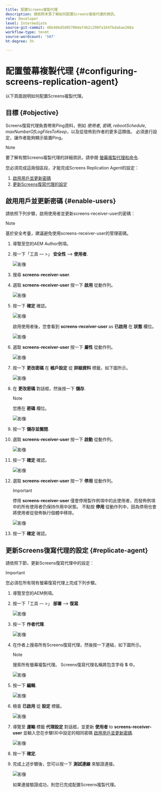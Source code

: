 ```yaml
---
title: 配置Screens複製代理
description: 請依照本頁了解如何配置Screens復寫代理的資訊。
role: Developer
level: Intermediate
source-git-commit: 46b466d5d05700def4b2c290fa164fbdabae268a
workflow-type: tm+mt
source-wordcount: '507'
ht-degree: 3%

---
```



# 配置螢幕複製代理 {#configuring-screens-replication-agent}

以下頁面說明如何配置Screens複製代理。

## 目標 {#objective}

Screens復寫代理負責帶來Ping資料，例如 *使用者*, *密碼*, *rebootSchedule*, *maxNumberOfLogFilesToKeep*，以及從發佈到作者的更多這類值。 必須進行設定，讓作者能夠顯示裝置Ping。

>[!NOTE]
>要了解有關Screens複製代理的詳細資訊，請參閱 [螢幕複製代理和命令](https://experienceleague.adobe.com/docs/experience-manager-screens/user-guide/administering/author-publish/author-publish-architecture-overview.html?lang=en#screens-replication-agents-and-commands).

您必須完成這兩個區段，才能完成Screens Replication Agent的設定：

1. [啟用用戶並更新密碼](#enable-users)
1. [更新Screens復寫代理的設定](#replicate-agent)

## 啟用用戶並更新密碼 {#enable-users}

請依照下列步驟，啟用使用者並更新screens-receiver-user的密碼：

>[!NOTE]
>基於安全考量，建議避免使用screens-receiver-user的管理密碼。

1. 導覽至您的AEM Author例項。

1. 按一下「工具 — >」 **安全性** —> **使用者**.

   ![影像](/help/user-guide/assets/screens-replication/screens-replication1.png)

1. 搜尋 **screens-receiver-user**.

1. 選取 **screens-receiver-user** 按一下 **啟用** 從動作列。

   ![影像](/help/user-guide/assets/screens-replication/screens-replication2.png)

1. 按一下 **確定** 確認。

   ![影像](/help/user-guide/assets/screens-replication/screens-replication3.png)

   啟用使用者後，您會看到 **screens-receiver-user** as **已啟用** 在 **狀態** 欄位。

   ![影像](/help/user-guide/assets/screens-replication/screens-replication4.png)

1. 選取 **screens-receiver-user** 按一下 **屬性** 從動作列。

   ![影像](/help/user-guide/assets/screens-replication/screens-replication5.png)

1. 按一下 **更改密碼** 在 **帳戶設定** 從 **詳細資料** 標籤，如下圖所示。

   ![影像](/help/user-guide/assets/screens-replication/screens-replication6.png)

1. 在 **更改密碼** 對話框，然後按一下 **儲存**.

   >[!NOTE]
   >您應在 **密碼** 欄位。

   ![影像](/help/user-guide/assets/screens-replication/screens-replication7.png)

1. 按一下 **儲存並關閉**.

1. 選取 **screens-receiver-user** 按一下 **啟動** 從動作列。

   ![影像](/help/user-guide/assets/screens-replication/screens-replication8.png)

1. 按一下 **確定** 確認。

   ![影像](/help/user-guide/assets/screens-replication/screens-replication9.png)

1. 選取 **screens-receiver-user** 按一下 **停用** 從動作列。

   >[!IMPORTANT]
   > 停用 **screens-receiver-user** 僅會停用製作例項中的此使用者，而發佈例項中的所有使用者仍保持作用中狀態。 不點按 **停用** 從動作列中，因為停用也會將使用者從發佈執行個體中移除。

   ![影像](/help/user-guide/assets/screens-replication/screens-replication10.png)

1. 按一下 **確定** 確認。

## 更新Screens復寫代理的設定 {#replicate-agent}

請依照下節，更新Screens復寫代理中的設定：

>[!IMPORTANT]
>您必須在所有現有螢幕復寫代理上完成下列步驟。

1. 導覽至您的AEM例項。

1. 按一下「工具 — >」 **部署** —> **復寫**.

   ![影像](/help/user-guide/assets/screens-replication/screens-replication1a.png)

1. 按一下 **作者代理**.

   ![影像](/help/user-guide/assets/screens-replication/screens-replication1b.png)

1. 在作者上搜尋所有Screens復寫代理，然後按一下連結，如下圖所示。

   >[!NOTE]
   >搜索所有螢幕複製代理。 Screens復寫代理名稱將包含字母 **S** 中。

   ![影像](/help/user-guide/assets/screens-replication/screens-replication1c.png)

1. 按一下 **編輯**.

   ![影像](/help/user-guide/assets/screens-replication/screens-replication1d.png)

1. 檢查 **已啟用** 從 **設定** 標籤。

   ![影像](/help/user-guide/assets/screens-replication/screens-replication1e.png)

1. 導覽至 **運輸** 標籤 **代理設定** 對話框，並更新 **使用者** to **screens-receiver-user** 並輸入您在步驟(8)中設定的相同密碼 [啟用用戶並更新密碼](#enable-users).

   ![影像](/help/user-guide/assets/screens-replication/screens-replication1-f.png)

1. 按一下 **確定**.

1. 完成上述步驟後，您可以按一下 **測試連線** 來驗證連接。

   ![影像](/help/user-guide/assets/screens-replication/screens-replication1g.png)

   如果連接驗證成功，則您已完成配置Screens複製代理。